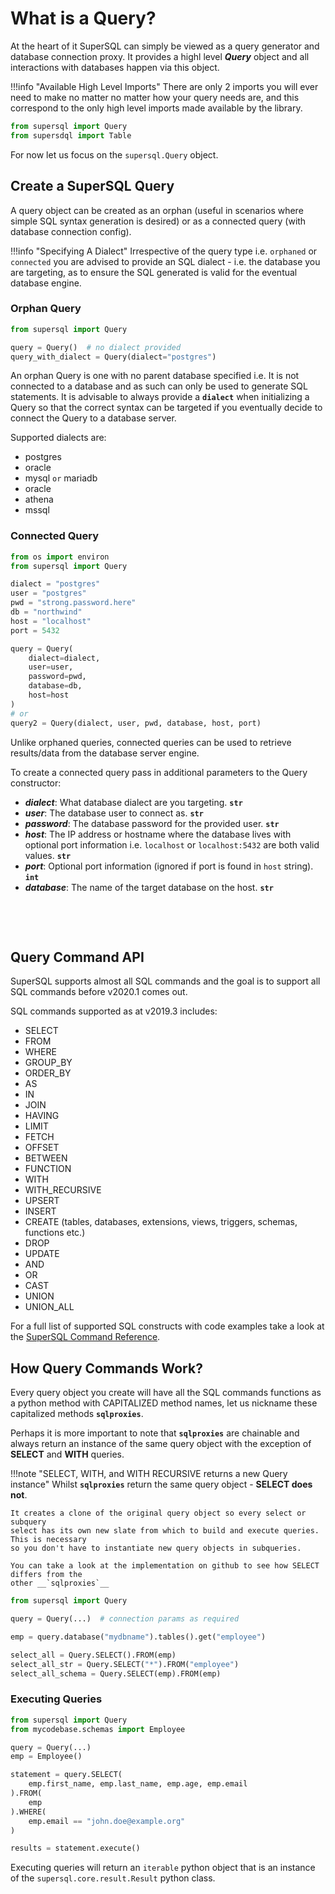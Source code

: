 # What is a Query?

At the heart of it SuperSQL can simply be viewed as a query generator and database
connection proxy. It provides a highl level *__Query__* object and all interactions
with databases happen via this object.

!!!info "Available High Level Imports"
    There are only 2 imports you will ever need to make no matter no matter how
    your query needs are, and this correspond to the only high level imports made
    available by the library.

```py
from supersql import Query
from supersdql import Table

```

For now let us focus on the `supersql.Query` object.


## Create a SuperSQL Query

A query object can be created as an orphan (useful in scenarios where simple SQL
syntax generation is desired) or as a connected query (with database connection
 config).



!!!info "Specifying A Dialect"
    Irrespective of the query type i.e. `orphaned` or `connected` you are advised
    to provide an SQL dialect - i.e. the database you are targeting, as to ensure
    the SQL generated is valid for the eventual database engine.


### Orphan Query

```py
from supersql import Query

query = Query()  # no dialect provided
query_with_dialect = Query(dialect="postgres")

```

An orphan Query is one with no parent database specified i.e. It is not connected
to a database and as such can only be used to generate SQL statements. It is advisable
to always provide a __`dialect`__ when initializing a Query so that the correct syntax can
be targeted if you eventually decide to connect the Query to a database server.

Supported dialects are:

- postgres
- oracle
- mysql `or` mariadb
- oracle
- athena
- mssql


### Connected Query

```py
from os import environ
from supersql import Query

dialect = "postgres"
user = "postgres"
pwd = "strong.password.here"
db = "northwind"
host = "localhost"
port = 5432

query = Query(
    dialect=dialect,
    user=user,
    password=pwd,
    database=db,
    host=host
)
# or
query2 = Query(dialect, user, pwd, database, host, port)

```

Unlike orphaned queries, connected queries can be used to retrieve results/data from
the database server engine.

To create a connected query pass in additional parameters to the Query constructor:

- *__dialect__*: What database dialect are you targeting. __`str`__
- *__user__*: The database user to connect as. __`str`__
- *__password__*: The database password for the provided user. __`str`__
- *__host__*: The IP address or hostname where the database lives with optional
    port information i.e. `localhost` or `localhost:5432` are both valid values. __`str`__
- *__port__*: Optional port information (ignored if port is found in `host` string). __`int`__
- *__database__*: The name of the target database on the host. __`str`__

&nbsp;



&nbsp;

## Query Command API

SuperSQL supports almost all SQL commands and the goal is to support all SQL commands
before v2020.1 comes out.

SQL commands supported as at v2019.3 includes:

- SELECT
- FROM
- WHERE
- GROUP_BY
- ORDER_BY
- AS
- IN
- JOIN
- HAVING
- LIMIT
- FETCH
- OFFSET
- BETWEEN
- FUNCTION
- WITH
- WITH_RECURSIVE
- UPSERT
- INSERT
- CREATE (tables, databases, extensions, views, triggers, schemas, functions etc.)
- DROP
- UPDATE
- AND
- OR
- CAST
- UNION
- UNION_ALL

For a full list of supported SQL constructs with code examples take a look at the
[SuperSQL Command Reference](#api-command-reference).


## How Query Commands Work?

Every query object you create will have all the SQL commands functions as a python method with
CAPITALIZED method names, let us nickname these capitalized methods __`sqlproxies`__.

Perhaps it is more important to note that __`sqlproxies`__ are chainable and always return an
instance of the same query object with the exception of __SELECT__ and __WITH__ queries.

!!!note "SELECT, WITH, and WITH RECURSIVE returns a new Query instance"
    Whilst __`sqlproxies`__  return the same query object - __SELECT does not__.
    
    It creates a clone of the original query object so every select or subquery
    select has its own new slate from which to build and execute queries. This is necessary
    so you don't have to instantiate new query objects in subqueries.

    You can take a look at the implementation on github to see how SELECT differs from the
    other __`sqlproxies`__

```python
from supersql import Query

query = Query(...)  # connection params as required

emp = query.database("mydbname").tables().get("employee")

select_all = Query.SELECT().FROM(emp)
select_all_str = Query.SELECT("*").FROM("employee")
select_all_schema = Query.SELECT(emp).FROM(emp)

```


### Executing Queries

```py
from supersql import Query
from mycodebase.schemas import Employee

query = Query(...)
emp = Employee()

statement = query.SELECT(
    emp.first_name, emp.last_name, emp.age, emp.email
).FROM(
    emp
).WHERE(
    emp.email == "john.doe@example.org"
)

results = statement.execute()
```

Executing queries will return an `iterable` python object that is an instance of the
`supersql.core.result.Result` python class.

